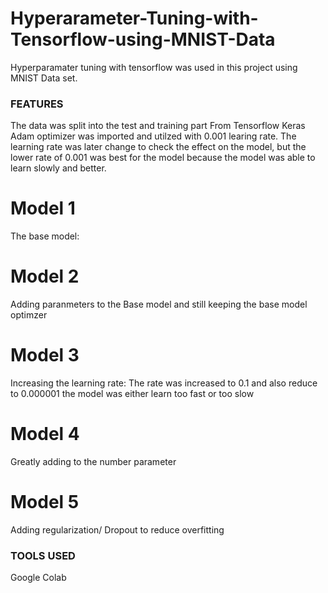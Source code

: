 # Hyperarameter-Tuning-with-Tensorflow-using-MNIST-Data

Hyperparamater tuning with tensorflow was used in this project using MNIST Data set. 

### FEATURES
The data was split into the test and training part 
From Tensorflow Keras Adam optimizer was imported and utilzed with 0.001 learing rate. The learning rate was later change to check the effect on the model, but the lower rate of 0.001 was best for the model because the model was able to learn slowly and better.

# Model 1
The base model: 

# Model 2 
Adding paranmeters to the Base model and still keeping the base model optimzer 

# Model 3 
Increasing the learning rate: The rate was increased to 0.1 and also reduce to 0.000001 the model was either learn too fast or too slow 

# Model 4
Greatly adding to the number parameter 

# Model 5
Adding regularization/ Dropout to reduce overfitting 

### TOOLS USED 
Google Colab


